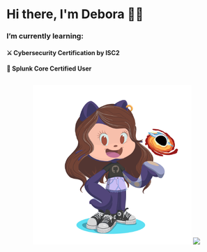 # Hi there, I'm Debora 👋✨

### I’m currently learning:

#### ⚔️ Cybersecurity Certification by ISC2
#### 🚀 Splunk Core Certified User

##

<div align="center">
  <img src="https://github.com/deborafaria01/deborafaria01/blob/main/octocat-1687214578733.png" width="365px"/>
  <img src="https://github-readme-stats.vercel.app/api/top-langs/?username=deborafaria01&layout=donut&langs_count=10&theme=dracula" width="450px"/>
  <a href="https://github.com/deborafaria01">
</div>

 ##
  


